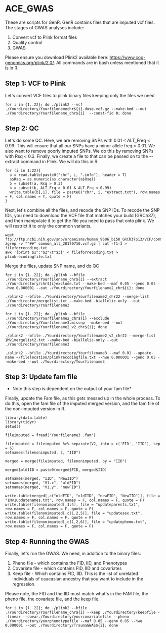 # ACE_GWAS

These are scripts for GenR. GenR contains files that are imputed vcf files. The stages of GWAS analyses include:

1. Convert vcf to Plink format files
2. Quality control
3. GWAS

Please ensure you download Plink2 available here: https://www.cog-genomics.org/plink/2.0/. All commands are in bash unless mentioned that it is in R. 

## Step 1: VCF to Plink

Let's convert VCF files to plink binary files keeping only the files we need

```{bash}
for i in {1..22}; do ./plink2 --vcf ./Yourdirectory/Yourfilenamechr${i}.dose.vcf.gz --make-bed --out ./Yourdirectory/Yourfilename_chr${i}  --const-fid 0; done
```

## Step 2: QC
Let's do some QC. Here, we are removing SNPs with 0.01 < ALT_Freq < 0.99. This will ensure that all our SNPs have a minor allele freq > 0.01. We also want to remove poorly imputed SNPs. We do this by removing SNPs with Rsq < 0.3. Finally, we create a file to that can be passed on to the --extract command in Plink. We will do this in R

```{R}
for (i in 1:22){
  a = read.table(paste0("chr", i, ".info"), header = T)
  a$Rsq = as.numeric(as.character(a$Rsq))
  b = subset(a, Rsq > 0.3)
  b = subset(b, ALT_Frq > 0.01 & ALT_Frq < 0.99)
  write.table(b[,1], file = paste0("chr", i, "extract.txt"), row.names = F, col.names = T, quote = F)
}

```

Next, let's combine all the files, and recode the SNP IDs. To recode the SNP IDs, you need to download the VCF file that matches your build (GRCh37), and then manipulate it to get the file you need to pass that onto plink. We will restrict it to only the common variants.

```{bash}
wget ftp://ftp.ncbi.nih.gov/snp/organisms/human_9606_b150_GRCh37p13/VCF/common_all_20170710.vcf.gz
zgrep -v "^##" common_all_20170710.vcf.gz | cut -f1-3 > fileforrecoding.txt
awk '{print $1":"$2"\t"$3}' < fileforrecoding.txt > plinkrecodingfile.txt

```
Merge the files, update SNP name, and do QC

```{bash}
for i in {1..22}; do ./plink --bfile ./Yourdirectory/Yourfilename_chr${i} --extract ./Yourdirectory/chr${i}exclude.txt --make-bed --maf 0.05 --geno 0.05 --hwe 0.000001 --out ./Yourdirectory/Yourfilename2_chr${i}; done
      
./plink2 --bfile ./Yourdirectory/Yourfilename2_chr22 --merge-list ./Yourdirector/mergelist.txt --make-bed -biallelic-only --out ./Yourdirectory/Yourfilename3

for i in {1..22}; do ./plink --bfile ./Yourdirectory/Yourfilename2_chr${i} --exclude ./Yourdirectory/Yourfilename3.missnp --make-bed --out ./Yourdirectory/Yourfilename2_v2_chr${i}; done

./plink2 --bfile ./Yourdirectory/Yourfilename2_v2_chr22 --merge-list 1Mv1mergelist2.txt --make-bed -biallelic-only --out ./Yourdirectory/Yourfilename3

./plink2 --bfile ./Yourdirectory/Yourfilename3 --maf 0.01 --update-name ~/filelocation/plinkrecodingfile.txt --hwe 0.000001 --geno 0.05 --make-bed --out ./Yourdirectory/Yourfilename3
```

## Step 3: Update fam file

* Note this step is dependent on the output of your fam file*

Finally, update the Fam file, as this gets messed up in the whole process. To do this, open the fam file of the imputed merged version, and the fam file of the non-imputed version in R.


```{R}
library(data.table)
library(tidyr)
setwd()

fileimputed = fread("Yourfilename3 .fam")

fileimputed = fileimputed %>% separate(V2, into = c('FID', 'IID'), sep = 6)
setnames(filenonimputed, 2, "IID")

merged = merge(fileimputed, filenonimputed, by = "IID")

merged$oldIID = paste0(merged$FID, merged$IID)

setnames(merged, "IID", "NewIID")
setnames(merged, "V1.x", "oldFID")
setnames(merged, "V1.y", "newFID")

write.table(merged[,c("oldFID", "oldIID", "newFID", "NewIID")], file = "1Mv1updatenames.txt", row.names = F, col.names = F, quote = F)
write.table(filenonimputed[,1:4], file = "updateparents.txt", row.names = F, col.names = F, quote = F)
write.table(filenonimputed[,c(1,2,5)], file = "updatesex.txt", row.names = F, col.names = F, quote = F)
write.table(filenonimputed[,c(1,2,6)], file = "updatepheno.txt", row.names = F, col.names = F, quote = F)
```


## Step 4: Running the GWAS

Finally, let's run the GWAS. We need, in addition to the binary files:

1. Pheno file - which contains the FID, IID, and Phenotypes
2. Covariate file - which contains FID, IID and covariates
3. Keep file - Which contains FID, IID. This is the list of unrelated individuals of caucasian ancestry that you want to include in the regression.

Please note, the FID and the IID must match what's in the FAM file, the pheno file, the covariate file, and the keep file. 
```{bash}
for i in {1..22}; do ./plink2 --bfile ./Yourdirectory/Yourfilename_chr${i} --keep ./Yourdirectory/keepfile --linear --covar./Yourdirectory/yourcovariatefile --pheno ./Yourdirectory/yourphenotypefile --maf 0.05 --geno 0.05 --hwe 0.000001 --out ./Yourdirectory/TraumaGWAS${i}; done
```
